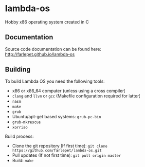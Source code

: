 lambda-os
=========

Hobby x86 operating system created in C

Documentation
-------------

Source code documentation can be found here: http://farlepet.github.io/lambda-os

Building
--------

To build Lambda OS you need the following tools:
 * x86 or x86_64 computer (unless using a cross compiler)
 * `clang` and `llvm` or `gcc` (Makefile configuration required for latter)
 * `nasm`
 * `make`
 * `grub`
 * Ubuntu/apt-get based systems: `grub-pc-bin`
 * `grub-mkrescue`
 * `xorriso`

Build process:
 * Clone the git repository (If first time): `git clone https://github.com/farlepet/lambda-os.git`
 * Pull updates (If not first time): `git pull origin master`
 * Build: `make`
